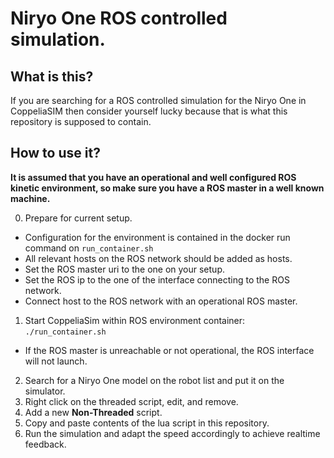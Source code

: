 # Niryo One ROS controlled simulation. 

## What is this?
If you are searching for a ROS controlled simulation for the Niryo One in CoppeliaSIM then consider yourself lucky because that is what this repository is supposed to contain. 

## How to use it?

**It is assumed that you have an operational and well configured ROS kinetic environment, so make sure you have a ROS master in a well known machine.**

0. Prepare for current setup. 
 - Configuration for the environment is contained in the docker run command on `run_container.sh`
 - All relevant hosts on the ROS network should be added as hosts. 
 - Set the ROS master uri to the one on your setup.
 - Set the ROS ip to the one of the interface connecting to the ROS network.
 - Connect host to the ROS network with an operational ROS master.
1. Start CoppeliaSim within ROS environment container: `./run_container.sh`
 - If the ROS master is unreachable or not operational, the ROS interface will not launch. 
2. Search for a Niryo One model on the robot list and put it on the simulator. 
3. Right click on the threaded script, edit, and remove. 
4. Add a new **Non-Threaded** script.
5. Copy and paste contents of the lua script in this repository.
6. Run the simulation and adapt the speed accordingly to achieve realtime feedback.

